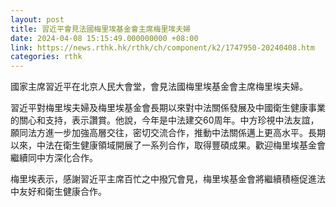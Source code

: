 ```yaml
---
layout: post
title: 習近平會見法國梅里埃基金會主席梅里埃夫婦
date: 2024-04-08 15:15:49.000000000 +08:00
link: https://news.rthk.hk/rthk/ch/component/k2/1747950-20240408.htm
categories: rthk
---
```


國家主席習近平在北京人民大會堂，會見法國梅里埃基金會主席梅里埃夫婦。

習近平對梅里埃夫婦及梅里埃基金會長期以來對中法關係發展及中國衛生健康事業的關心和支持，表示讚賞。他說，今年是中法建交60周年。中方珍視中法友誼，願同法方進一步加強高層交往，密切交流合作，推動中法關係邁上更高水平。長期以來，中法在衛生健康領域開展了一系列合作，取得豐碩成果。歡迎梅里埃基金會繼續同中方深化合作。

梅里埃表示，感謝習近平主席百忙之中撥冗會見，梅里埃基金會將繼續積極促進法中友好和衛生健康合作。
